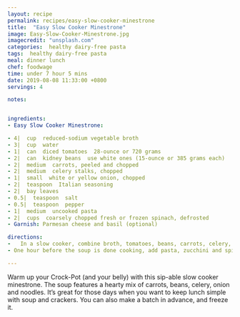 ```yaml
---
layout: recipe
permalink: recipes/easy-slow-cooker-minestrone
title:  "Easy Slow Cooker Minestrone"
image: Easy-Slow-Cooker-Minestrone.jpg
imagecredit: "unsplash.com"
categories:  healthy dairy-free pasta
tags:  healthy dairy-free pasta
meal: dinner lunch
chef: foodwage
time: under 7 hour 5 mins
date: 2019-08-08 11:33:00 +0800
servings: 4

notes:


ingredients:
- Easy Slow Cooker Minestrone:

- 4|  cup  reduced-sodium vegetable broth
- 3|  cup  water
- 1|  can  diced tomatoes  28-ounce or 720 grams
- 2|  can  kidney beans  use white ones (15-ounce or 385 grams each)
- 2|  medium  carrots, peeled and chopped
- 2|  medium  celery stalks, chopped
- 1|  small  white or yellow onion, chopped
- 2|  teaspoon  Italian seasoning
- 2|  bay leaves
- 0.5|  teaspoon  salt
- 0.5|  teaspoon  pepper
- 1|  medium  uncooked pasta
- 2|  cups  coarsely chopped fresh or frozen spinach, defrosted
- Garnish: Parmesan cheese and basil (optional)

directions:
-   In a slow cooker, combine broth, tomatoes, beans, carrots, celery, onion, Italian seasoning, bay leaves and 1/2 teaspoon each salt and black pepper. Cover, and cook on low for 6–8 hours or on high for 3–4 hours.
- One hour before the soup is done cooking, add pasta, zucchini and spinach. Cover, and continue to cook for an additional hour. Remove bay leaves, and season, to taste, with salt and black pepper. Ladle soup into bowls, and sprinkle Parmesan cheese over the top. Garnish with basil, if desired.

---
```


Warm up your Crock-Pot (and your belly) with this sip-able slow cooker minestrone. The soup features a hearty mix of carrots, beans, celery, onion and noodles. It’s great for those days when you want to keep lunch simple with soup and crackers. You can also make a batch in advance, and freeze it.